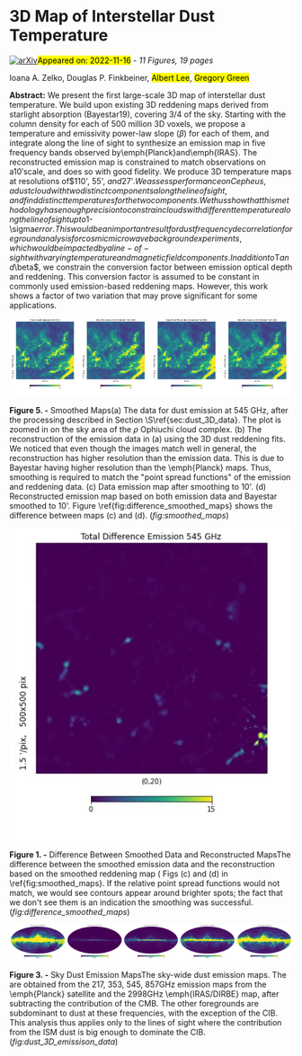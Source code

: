 <div class="macros" style="visibility:hidden;">
$\newcommand{\ensuremath}{}$
$\newcommand{\xspace}{}$
$\newcommand{\object}[1]{\texttt{#1}}$
$\newcommand{\farcs}{{.}''}$
$\newcommand{\farcm}{{.}'}$
$\newcommand{\arcsec}{''}$
$\newcommand{\arcmin}{'}$
$\newcommand{\ion}[2]{#1#2}$
$\newcommand{\textsc}[1]{\textrm{#1}}$
$\newcommand{\hl}[1]{\textrm{#1}}$
$\newcommand{\vdag}{(v)^\dagger}$
$\newcommand$
$\newcommand$</div>

<div class="macros" style="visibility:hidden;">
$\newcommand{$\ensuremath$}{}$
$\newcommand{$\xspace$}{}$
$\newcommand{$\object$}[1]{\texttt{#1}}$
$\newcommand{$\farcs$}{{.}''}$
$\newcommand{$\farcm$}{{.}'}$
$\newcommand{$\arcsec$}{''}$
$\newcommand{$\arcmin$}{'}$
$\newcommand{$\ion$}[2]{#1#2}$
$\newcommand{$\textsc$}[1]{\textrm{#1}}$
$\newcommand{$\hl$}[1]{\textrm{#1}}$
$\newcommand{$\vdag$}{(v)^\dagger}$
$\newcommand$
$\newcommand$</div>



<div id="title">

#  3D Map of Interstellar Dust Temperature

</div>
<div id="comments">

[![arXiv](https://img.shields.io/badge/arXiv-2211.07667-b31b1b.svg)](https://arxiv.org/abs/2211.07667)<mark>Appeared on: 2022-11-16</mark> - _11 Figures, 19 pages_

</div>
<div id="authors">

Ioana A. Zelko, Douglas P. Finkbeiner, <mark>Albert Lee</mark>, <mark>Gregory Green</mark>

</div>
<div id="abstract">

**Abstract:** We present the first large-scale 3D map of interstellar dust temperature. We build upon existing 3D reddening maps derived from starlight absorption (Bayestar19), covering 3/4 of the sky. Starting with the column density for each of 500 million 3D voxels, we propose a temperature and emissivity power-law slope ($\beta$) for each of them, and integrate along the line of sight to synthesize an emission map in five frequency bands observed by\emph{Planck}and\emph{IRAS}.  The reconstructed emission map is constrained to match observations on a$10'$scale, and does so with good fidelity. We produce 3D temperature maps at  resolutions of$110', 55', $and$27'$. We assess performance on Cepheus, a dust cloud with two distinct components along the line of sight, and find distinct temperatures for the two components. We thus show that this methodology has enough precision to constrain clouds with different temperature along the line of sight up to$1-\sigma$error. This would be an important result for dust frequency decorrelation foreground analysis for cosmic microwave background experiments, which would be impacted by a line-of-sight with varying temperature and magnetic field components. In addition to$T$and$\beta$, we constrain the conversion factor between emission optical depth and reddening. This conversion factor is assumed to be constant in commonly used emission-based reddening maps. However, this work shows a factor of two variation that may prove significant for some applications.

</div>

<div id="div_fig1">

<img src="tmp_2211.07667/./figures/smoothing/planck_545.jpg" alt="Fig5.1" width="25%"/><img src="tmp_2211.07667/./figures/smoothing/total_zoom_in_reconstructed_emisssion_545.jpg" alt="Fig5.2" width="25%"/><img src="tmp_2211.07667/./figures/smoothing/planck_zoom_500_545_smooth_1024.jpg" alt="Fig5.3" width="25%"/><img src="tmp_2211.07667/./figures/smoothing/planck_zoom_500_545_smooth_total_reconstructed_emission_1024.jpg" alt="Fig5.4" width="25%"/>

**Figure 5. -** Smoothed Maps(a) The data for dust emission at 545 GHz, after the processing described in Section \S\ref{sec:dust_3D_data}. The plot is zoomed in on the sky area of the $\rho$ Ophiuchi cloud complex. (b) The reconstruction of the emission data in (a) using the 3D dust reddening fits. We noticed that even though the images match well in general, the reconstruction has higher resolution than the emission data. This is due to Bayestar having higher resolution than the \emph{Planck} maps. Thus, smoothing is required to match the "point spread functions" of the emission and reddening data. (c) Data emission map after smoothing to 10'. (d) Reconstructed emission map based on both emission data and Bayestar smoothed to 10'. Figure \ref{fig:difference_smoothed_maps} shows the difference between maps (c) and (d). (*fig:smoothed_maps*)

</div>
<div id="div_fig2">

<img src="tmp_2211.07667/./figures/smoothing/planck_zoom_500_545_smooth_total_difference_emission_1024.jpg" alt="Fig1" width="100%"/>

**Figure 1. -** Difference Between Smoothed Data and Reconstructed MapsThe difference between the smoothed emission data and the reconstruction based on the smoothed reddening map ( Figs (c) and (d) in \ref{fig:smoothed_maps}. If the relative point spread functions would not match, we would see contours appear around brighter spots; the fact that we don't see them is an indication the smoothing was successful. (*fig:difference_smoothed_maps*)

</div>
<div id="div_fig3">

<img src="tmp_2211.07667/./figures/planck_2998.png" alt="Fig3.1" width="20%"/><img src="tmp_2211.07667/./figures/planck_217.png" alt="Fig3.2" width="20%"/><img src="tmp_2211.07667/./figures/planck_353.png" alt="Fig3.3" width="20%"/><img src="tmp_2211.07667/./figures/planck_545.png" alt="Fig3.4" width="20%"/><img src="tmp_2211.07667/./figures/planck_857.png" alt="Fig3.5" width="20%"/>

**Figure 3. -** Sky Dust Emission MapsThe sky-wide dust emission maps. The are obtained from the 217, 353, 545, 857GHz emission maps from the \emph{Planck}  satellite  and the 2998GHz \emph{IRAS/DIRBE} map, after subtracting the contribution of the CMB. The other foregrounds are subdominant to dust at these frequencies, with the exception of the CIB. This analysis thus applies only to the lines of sight where the contribution from the ISM dust is big enough to dominate the CIB. (*fig:dust_3D_emissison_data*)

</div>
